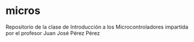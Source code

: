 # micros
Repositorio de la clase de Introducción a los Microcontroladores impartida por el profesor Juan José Pérez Pérez
